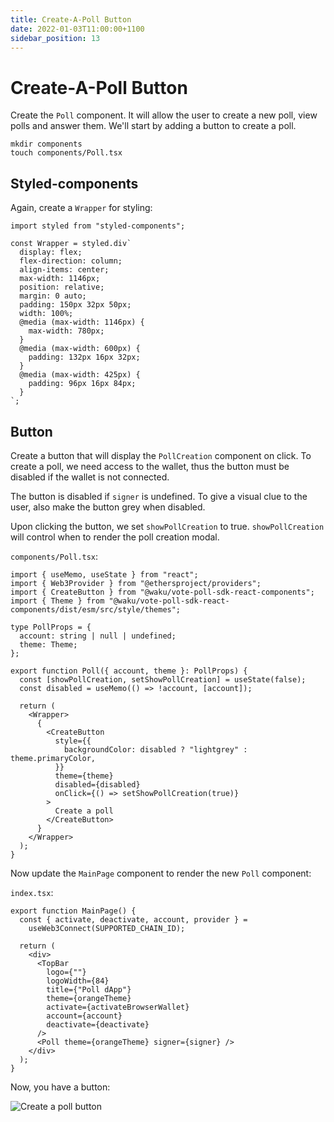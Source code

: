 ```yaml
---
title: Create-A-Poll Button
date: 2022-01-03T11:00:00+1100
sidebar_position: 13
---
```


# Create-A-Poll Button

Create the `Poll` component.
It will allow the user to create a new poll, view polls and answer them.
We'll start by adding a button to create a poll.

```shell
mkdir components
touch components/Poll.tsx
```

## Styled-components

Again, create a `Wrapper` for styling:

```tsx
import styled from "styled-components";

const Wrapper = styled.div`
  display: flex;
  flex-direction: column;
  align-items: center;
  max-width: 1146px;
  position: relative;
  margin: 0 auto;
  padding: 150px 32px 50px;
  width: 100%;
  @media (max-width: 1146px) {
    max-width: 780px;
  }
  @media (max-width: 600px) {
    padding: 132px 16px 32px;
  }
  @media (max-width: 425px) {
    padding: 96px 16px 84px;
  }
`;
```

## Button

Create a button that will display the `PollCreation` component on click.
To create a poll, we need access to the wallet,
thus the button must be disabled if the wallet is not connected.

The button is disabled if `signer` is undefined.
To give a visual clue to the user, also make the button grey when disabled.

Upon clicking the button, we set `showPollCreation` to true.
`showPollCreation` will control when to render the poll creation modal.

`components/Poll.tsx`:

```tsx
import { useMemo, useState } from "react";
import { Web3Provider } from "@ethersproject/providers";
import { CreateButton } from "@waku/vote-poll-sdk-react-components";
import { Theme } from "@waku/vote-poll-sdk-react-components/dist/esm/src/style/themes";

type PollProps = {
  account: string | null | undefined;
  theme: Theme;
};

export function Poll({ account, theme }: PollProps) {
  const [showPollCreation, setShowPollCreation] = useState(false);
  const disabled = useMemo(() => !account, [account]);

  return (
    <Wrapper>
      {
        <CreateButton
          style={{
            backgroundColor: disabled ? "lightgrey" : theme.primaryColor,
          }}
          theme={theme}
          disabled={disabled}
          onClick={() => setShowPollCreation(true)}
        >
          Create a poll
        </CreateButton>
      }
    </Wrapper>
  );
}
```

Now update the `MainPage` component to render the new `Poll` component:

`index.tsx`:

```tsx
export function MainPage() {
  const { activate, deactivate, account, provider } =
    useWeb3Connect(SUPPORTED_CHAIN_ID);

  return (
    <div>
      <TopBar
        logo={""}
        logoWidth={84}
        title={"Poll dApp"}
        theme={orangeTheme}
        activate={activateBrowserWallet}
        account={account}
        deactivate={deactivate}
      />
      <Poll theme={orangeTheme} signer={signer} />
    </div>
  );
}
```

Now, you have a button:

![Create a poll button](/assets/poll_sdk/create-poll-button.png)
